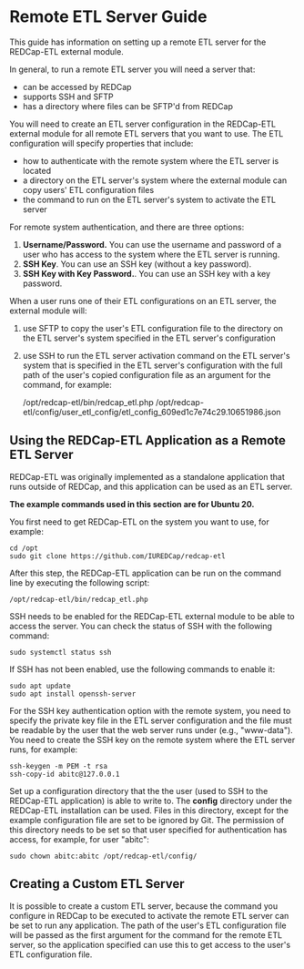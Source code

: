 <!-- =================================================
Copyright (C) 2019 The Trustees of Indiana University
SPDX-License-Identifier: BSD-3-Clause
================================================== -->

Remote ETL Server Guide
===========================================================

This guide has information on setting up a remote ETL server
for the REDCap-ETL external module.

In general, to run a remote ETL server you will need a server that:

* can be accessed by REDCap
* supports SSH and SFTP
* has a directory where files can be SFTP'd from REDCap

You will need to create an ETL server configuration in the REDCap-ETL external module for
all remote ETL servers that you want to use. The ETL configuration will specify properties that include:

* how to authenticate with the remote system where the ETL server is located
* a directory on the ETL server's system where the external module can copy users' ETL configuration files
* the command to run on the ETL server's system to activate the ETL server

For remote system authentication, and there are three options:

1. **Username/Password.** You can use the username and password of a user who has access to the
    system where the ETL server is running.
2. **SSH Key**. You can use an SSH key (without a key password).
3. **SSH Key with Key Password.**. You can use an SSH key with a key password.

When a user runs one of their ETL configurations on an ETL server, the external module will:

1. use SFTP to copy the user's ETL configuration file to the directory on the ETL server's system
   specified in the ETL server's configuration
2. use SSH to run the ETL server activation command on the ETL server's system that is
   specified in the ETL server's configuration with the full
   path of the user's copied configuration file as an argument for the command, for example:

    /opt/redcap-etl/bin/redcap_etl.php /opt/redcap-etl/config/user_etl_config/etl_config_609ed1c7e74c29.10651986.json


Using the REDCap-ETL Application as a Remote ETL Server
------------------------------------------------------------------

REDCap-ETL was originally implemented as a standalone application that runs outside of REDCap, and this
application can be used as an ETL server.

**The example commands used in this section are for Ubuntu 20.**

You first need to get REDCap-ETL on the system you want to use, for example:

    cd /opt
    sudo git clone https://github.com/IUREDCap/redcap-etl

After this step, the REDCap-ETL application can be run on the command line by executing the following script:

    /opt/redcap-etl/bin/redcap_etl.php

SSH needs to be enabled for the REDCap-ETL external module to be able to access the server.
You can check the status of SSH with the following command:

    sudo systemctl status ssh

If SSH has not been enabled, use the following commands to enable it:

    sudo apt update
    sudo apt install openssh-server

For the SSH key authentication option with the remote system,
you need to specify the private key file in the ETL server configuration
and the file must be readable by the user that the web server runs under (e.g., "www-data").
You need to create the SSH key on the remote system where the ETL server runs, for example:

    ssh-keygen -m PEM -t rsa
    ssh-copy-id abitc@127.0.0.1

Set up a configuration directory that the the user (used to SSH to the REDCap-ETL application)
is able to write to.  The **config** directory under the REDCap-ETL installation can be used. Files in this directory, except
for the example configuration file are set to be ignored by Git. The permission of this directory
needs to be set so that user specified for authentication has access, for example, for user "abitc":

    sudo chown abitc:abitc /opt/redcap-etl/config/


Creating a Custom ETL Server
---------------------------------------------------------

It is possible to create a custom ETL server, because the command you configure in REDCap to be executed
to activate the remote ETL server can be set to run any application. The path of the user's ETL
configuration file will be passed as the first argument for the command for the remote ETL server,
so the application specified can use this to get access to the user's ETL configuration file.

